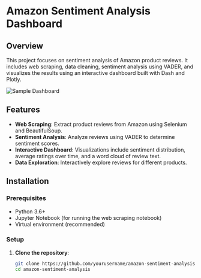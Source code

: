 # Amazon Sentiment Analysis Dashboard

## Overview

This project focuses on sentiment analysis of Amazon product reviews. It includes web scraping, data cleaning, sentiment analysis using VADER, and visualizes the results using an interactive dashboard built with Dash and Plotly.

![Sample Dashboard](images/sample_dashboard.png)

## Features

- **Web Scraping**: Extract product reviews from Amazon using Selenium and BeautifulSoup.
- **Sentiment Analysis**: Analyze reviews using VADER to determine sentiment scores.
- **Interactive Dashboard**: Visualizations include sentiment distribution, average ratings over time, and a word cloud of review text.
- **Data Exploration**: Interactively explore reviews for different products.

## Installation

### Prerequisites

- Python 3.6+
- Jupyter Notebook (for running the web scraping notebook)
- Virtual environment (recommended)

### Setup

1. **Clone the repository**:

   ```bash
   git clone https://github.com/yourusername/amazon-sentiment-analysis.git
   cd amazon-sentiment-analysis
